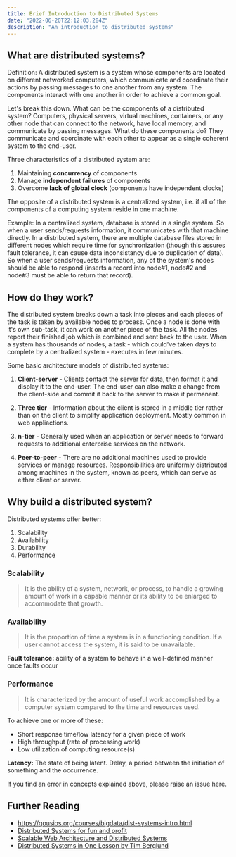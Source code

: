 ```yaml
---
title: Brief Introduction to Distributed Systems
date: "2022-06-20T22:12:03.284Z"
description: "An introduction to distributed systems"
---
```


## What are distributed systems?

Definition:
A distributed system is a system whose components are located on different networked computers, which communicate and coordinate their actions by passing messages to one another from any system. The components interact with one another in order to achieve a common goal. 

Let's break this down. What can be the components of a distributed system? Computers, physical servers, virtual machines, containers, or any other node that can connect to the network, have local memory, and communicate by passing messages. 
What do these components do? They communicate and coordinate with each other to appear as a single coherent system to the end-user. 

<!-- These machines have a shared state, operate concurrently and can fail independently without affecting the whole system’s uptime. -->

Three characteristics of a distributed system are:
1. Maintaining **concurrency** of components 
2. Manage **independent failures** of components
3. Overcome **lack of global clock** (components have independent clocks)

The opposite of a distributed system is a centralized system, i.e. if all of the components of a computing system reside in one machine.

Example: In a centralized system, database is stored in a single system. So when a user sends/requests information, it communicates with that machine directly. In a distributed system, there are multiple database files stored in different nodes which require time for synchronization (though this assures fault tolerance, it can cause data inconsistancy due to duplication of data). So when a user sends/requests information, any of the system's nodes should be able to respond (inserts a record into node#1, node#2 and node#3 must be able to return that record).
<!-- a database can be homogenous (where each system shares a data model) or heterogenous (where databases make it possible to have multiple data models). -->

## How do they work?

The distributed system breaks down a task into pieces and each pieces of the task is taken by available nodes to process. Once a node is done with it's own sub-task, it can work on another piece of the task. All the nodes report their finished job which is combined and sent back to the user. When a system has thousands of nodes, a task - which could've taken days to complete by a centralized system - executes in few minutes.  

Some basic architecture models of distributed systems:

1. **Client-server** -  Clients contact the server for data, then format it and display it to the end-user. The end-user can also make a change from the client-side and commit it back to the server to make it permanent.

2. **Three tier** - Information about the client is stored in a middle tier rather than on the client to simplify application deployment. Mostly common in web appliactions.

3. **n-tier** - Generally used when an application or server needs to forward requests to additional enterprise services on the network.

4. **Peer-to-peer** - There are no additional machines used to provide services or manage resources. Responsibilities are uniformly distributed among machines in the system, known as peers, which can serve as either client or server.

<!-- Add an image -->

## Why build a distributed system?

Distributed systems offer better:
1. Scalability
2. Availability
3. Durability 
4. Performance

<!-- ## Key Characteristics  -->

### Scalability

> It is the ability of a system, network, or process, to handle a growing amount of work in a capable manner or its ability to be enlarged to accommodate that growth.

### Availability

> It is the proportion of time a system is in a functioning condition. If a user cannot access the system, it is said to be unavailable. 


**Fault tolerance:** ability of a system to behave in a well-defined manner once faults occur 

### Performance

> It is characterized by the amount of useful work accomplished by a computer system compared to the time and resources used.

To achieve one or more of these:
- Short response time/low latency for a given piece of work
- High throughput (rate of processing work)
- Low utilization of computing resource(s)

**Latency:** The state of being latent. Delay, a period between the initiation of something and the occurrence.
<!-- ### Serviceability or Manageability -->


<!-- ## Challenges of distributed systems -->


<!-- 
## Storage
CAP and stuff

## Computation

## Messaging
-->


If you find an error in concepts explained above, please raise an issue here.

## Further Reading

- https://gousios.org/courses/bigdata/dist-systems-intro.html
- [Distributed Systems for fun and profit](http://book.mixu.net/distsys/single-page.html) 
- [Scalable Web Architecture and Distributed Systems](http://www.aosabook.org/en/distsys.html) 
- [Distributed Systems in One Lesson by Tim Berglund](https://www.youtube.com/watch?v=Y6Ev8GIlbxc) 
